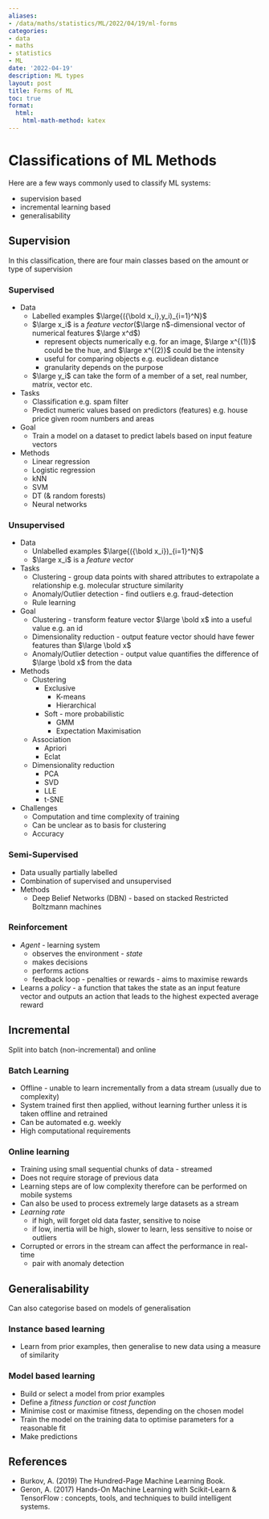 ```yaml
---
aliases:
- /data/maths/statistics/ML/2022/04/19/ml-forms
categories:
- data
- maths
- statistics
- ML
date: '2022-04-19'
description: ML types
layout: post
title: Forms of ML
toc: true
format:
  html:
    html-math-method: katex
---
```


# Classifications of ML Methods

Here are a few ways commonly used to classify ML systems:

- supervision based
- incremental learning based
- generalisability

## Supervision

In this classification, there are four main classes based on the amount or type of supervision

### Supervised

- Data
  - Labelled examples $\large{({\bold x_i},y_i)_{i=1}^N}$
  - $\large x_i$ is a _feature vector_($\large n$-dimensional vector of numerical features $\large x^d$)
    - represent objects numerically e.g. for an image, $\large x^{(1)}$ could be the hue, and $\large x^{(2)}$ could be the intensity
    - useful for comparing objects e.g. euclidean distance
    - granularity depends on the purpose
  - $\large y_i$ can take the form of a member of a set, real number, matrix, vector etc.
- Tasks
  - Classification e.g. spam filter
  - Predict numeric values based on predictors (features) e.g. house price given room numbers and areas
- Goal
  - Train a model on a dataset to predict labels based on input feature vectors
- Methods
  - Linear regression
  - Logistic regression
  - kNN
  - SVM
  - DT (& random forests)
  - Neural networks

### Unsupervised

- Data
  - Unlabelled examples $\large{({\bold x_i})_{i=1}^N}$
  - $\large x_i$ is a _feature vector_
- Tasks
  - Clustering - group data points with shared attributes to extrapolate a relationship e.g. molecular structure similarity
  - Anomaly/Outlier detection - find outliers e.g. fraud-detection
  - Rule learning
- Goal
  - Clustering - transform feature vector $\large \bold x$ into a useful value e.g. an id
  - Dimensionality reduction - output feature vector should have fewer features than $\large \bold x$
  - Anomaly/Outlier detection - output value quantifies the difference of $\large \bold x$ from the data
- Methods
  - Clustering
    - Exclusive
      - K-means
      - Hierarchical
    - Soft - more probabilistic
      - GMM
      - Expectation Maximisation
  - Association
    - Apriori
    - Eclat
  - Dimensionality reduction
    - PCA
    - SVD
    - LLE
    - t-SNE
- Challenges
  - Computation and time complexity of training
  - Can be unclear as to basis for clustering
  - Accuracy

### Semi-Supervised

- Data usually partially labelled
- Combination of supervised and unsupervised
- Methods
  - Deep Belief Networks (DBN) - based on stacked Restricted Boltzmann machines

### Reinforcement

- _Agent_ - learning system
  - observes the environment - _state_
  - makes decisions
  - performs actions
  - feedback loop - penalties or rewards - aims to maximise rewards
- Learns a _policy_ - a function that takes the state as an input feature vector and outputs an action that leads to the highest expected average reward

## Incremental

Split into batch (non-incremental) and online

### Batch Learning

- Offline - unable to learn incrementally from a data stream (usually due to complexity)
- System trained first then applied, without learning further unless it is taken offline and retrained
- Can be automated e.g. weekly
- High computational requirements

### Online learning

- Training using small sequential chunks of data - streamed
- Does not require storage of previous data
- Learning steps are of low complexity therefore can be performed on mobile systems
- Can also be used to process extremely large datasets as a stream
- _Learning rate_
  - if high, will forget old data faster, sensitive to noise
  - if low, inertia will be high, slower to learn, less sensitive to noise or outliers
- Corrupted or errors in the stream can affect the performance in real-time
  - pair with anomaly detection

## Generalisability

Can also categorise based on models of generalisation

### Instance based learning

- Learn from prior examples, then generalise to new data using a measure of similarity

### Model based learning

- Build or select a model from prior examples
- Define a _fitness function_ or _cost function_
- Minimise cost or maximise fitness, depending on the chosen model
- Train the model on the training data to optimise parameters for a reasonable fit
- Make predictions

## References

- Burkov, A. (2019) The Hundred-Page Machine Learning Book.
- Geron, A. (2017) Hands-On Machine Learning with Scikit-Learn & TensorFlow : concepts, tools, and techniques to build intelligent systems.
